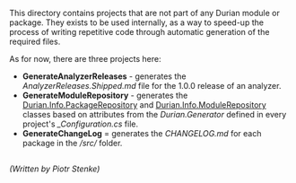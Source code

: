 This directory contains projects that are not part of any Durian module or package. They exists to be used internally, as a way to speed-up the process of writing repetitive code through automatic generation of the required files. 

 As for now, there are three projects here:
 - **GenerateAnalyzerReleases** - generates the *AnalyzerReleases.Shipped.md* file for the 1.0.0 release of an analyzer.
 - **GenerateModuleRepository** - generates the [Durian.Info.PackageRepository](../src/Durian.Core/Info/.generated/PackageRepository.cs) and [Durian.Info.ModuleRepository](../src/Durian.Core/Info/.generated/ModuleRepository.cs) classes based on attributes from the *Durian.Generator* defined in every project's *_Configuration.cs* file.
- **GenerateChangeLog** = generates the *CHANGELOG.md* for each package in the */src/* folder.
##

*\(Written by Piotr Stenke\)*